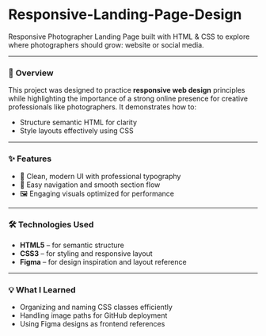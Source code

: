 # Responsive-Landing-Page-Design
Responsive Photographer Landing Page built with HTML &amp; CSS to explore where photographers should grow: website or social media.

---

### 🧠 **Overview**

This project was designed to practice **responsive web design** principles while highlighting the importance of a strong online presence for creative professionals like photographers.
It demonstrates how to:

* Structure semantic HTML for clarity
* Style layouts effectively using CSS

---

### ✨ **Features**

* 🎨 Clean, modern UI with professional typography
* 🧭 Easy navigation and smooth section flow
* 🖼️ Engaging visuals optimized for performance

---

### 🛠️ **Technologies Used**

* **HTML5** – for semantic structure
* **CSS3** – for styling and responsive layout
* **Figma** – for design inspiration and layout reference

---

### 💡 **What I Learned**

* Organizing and naming CSS classes efficiently
* Handling image paths for GitHub deployment
* Using Figma designs as frontend references
